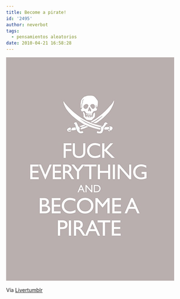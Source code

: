 ```yaml
---
title: Become a pirate!
id: '2495'
author: neverbot
tags:
  - pensamientos aleatorios
date: 2010-04-21 16:58:28
---
```


![201004211657.jpg](./become-a-pirate/201004211657.jpg)

Vía [Livertumblr](http://livercake.tumblr.com/post/509345920/estoy-en-eso-sepulveda-jistark-via)